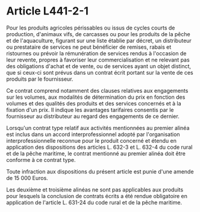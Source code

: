 # Article L441-2-1

Pour les produits agricoles périssables ou issus de cycles courts de production, d'animaux vifs, de carcasses ou pour les produits de la pêche et de l'aquaculture, figurant sur une liste établie par décret, un distributeur ou prestataire de services ne peut bénéficier de remises, rabais et ristournes ou prévoir la rémunération de services rendus à l'occasion de leur revente, propres à favoriser leur commercialisation et ne relevant pas des obligations d'achat et de vente, ou de services ayant un objet distinct, que si ceux-ci sont prévus dans un contrat écrit portant sur la vente de ces produits par le fournisseur.

Ce contrat comprend notamment des clauses relatives aux engagements sur les volumes, aux modalités de détermination du prix en fonction des volumes et des qualités des produits et des services concernés et à la fixation d'un prix. Il indique les avantages tarifaires consentis par le fournisseur au distributeur au regard des engagements de ce dernier.

Lorsqu'un contrat type relatif aux activités mentionnées au premier alinéa est inclus dans un accord interprofessionnel adopté par l'organisation interprofessionnelle reconnue pour le produit concerné et étendu en application des dispositions des articles L. 632-3 et L. 632-4 du code rural et de la pêche maritime, le contrat mentionné au premier alinéa doit être conforme à ce contrat type.

Toute infraction aux dispositions du présent article est punie d'une amende de 15 000 Euros.

Les deuxième et troisième alinéas ne sont pas applicables aux produits pour lesquels la conclusion de contrats écrits a été rendue obligatoire en application de l'article L. 631-24 du code rural et de la pêche maritime.
